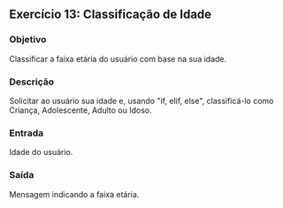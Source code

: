 
## Exercício 13: Classificação de Idade

### Objetivo
Classificar a faixa etária do usuário com base na sua idade.

### Descrição
Solicitar ao usuário sua idade e, usando "if, elif, else", classificá-lo como Criança, Adolescente, Adulto ou Idoso.

### Entrada
Idade do usuário.

### Saída
Mensagem indicando a faixa etária.

